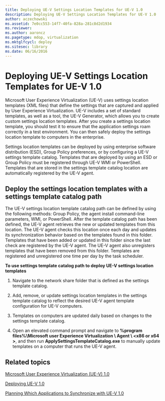 ```yaml
---
title: Deploying UE-V Settings Location Templates for UE-V 1.0
description: Deploying UE-V Settings Location Templates for UE-V 1.0
author: aczechowski
ms.assetid: 7e0cc553-14f7-40fa-828a-281c8d2d1934
ms.reviewer:
ms.author: aaroncz
ms.pagetype: mdop, virtualization
ms.mktglfcycl: deploy
ms.sitesec: library
ms.date: 06/16/2016
---
```



# Deploying UE-V Settings Location Templates for UE-V 1.0


Microsoft User Experience Virtualization (UE-V) uses settings location templates (XML files) that define the settings that are captured and applied by User Experience Virtualization. UE-V includes a set of standard templates, as well as a tool, the UE-V Generator, which allows you to create custom settings location templates. After you create a settings location template, you should test it to ensure that the application settings roam correctly in a test environment. You can then safely deploy the settings location template to computers in the enterprise.

Settings location templates can be deployed by using enterprise software distribution (ESD), Group Policy preferences, or by configuring a UE-V settings template catalog. Templates that are deployed by using an ESD or Group Policy must be registered through UE-V WMI or PowerShell. Templates that are stored in the settings template catalog location are automatically registered by the UE-V agent.

## Deploy the settings location templates with a settings template catalog path


The UE-V settings location template catalog path can be defined by using the following methods: Group Policy, the agent install command-line parameters, WMI, or PowerShell. After the template catalog path has been defined, the UE-V agent retrieves the new or updated templates from this location. The UE-V agent checks this location once each day and updates its synchronization behavior based on the templates found in this folder. Templates that have been added or updated in this folder since the last check are registered by the UE-V agent. The UE-V agent also unregisters templates that have been removed from this folder. Templates are registered and unregistered one time per day by the task scheduler.

**To use settings template catalog path to deploy UE-V settings location templates**

1.  Navigate to the network share folder that is defined as the settings template catalog.

2.  Add, remove, or update settings location templates in the settings template catalog to reflect the desired UE-V agent template configuration for UE-V computers.

3.  Templates on computers are updated daily based on changes to the settings template catalog.

4.  Open an elevated command prompt and navigate to **%program files%\\Microsoft user Experience Virtualization \\ Agent \\ &lt;x86 or x64 &gt;**, and then run **ApplySettingsTemplateCatalog.exe** to manually update templates on a computer that runs the UE-V agent.

## Related topics


[Microsoft User Experience Virtualization (UE-V) 1.0](index.md)

[Deploying UE-V 1.0](deploying-ue-v-10.md)

[Planning Which Applications to Synchronize with UE-V 1.0](planning-which-applications-to-synchronize-with-ue-v-10.md)

 

 





